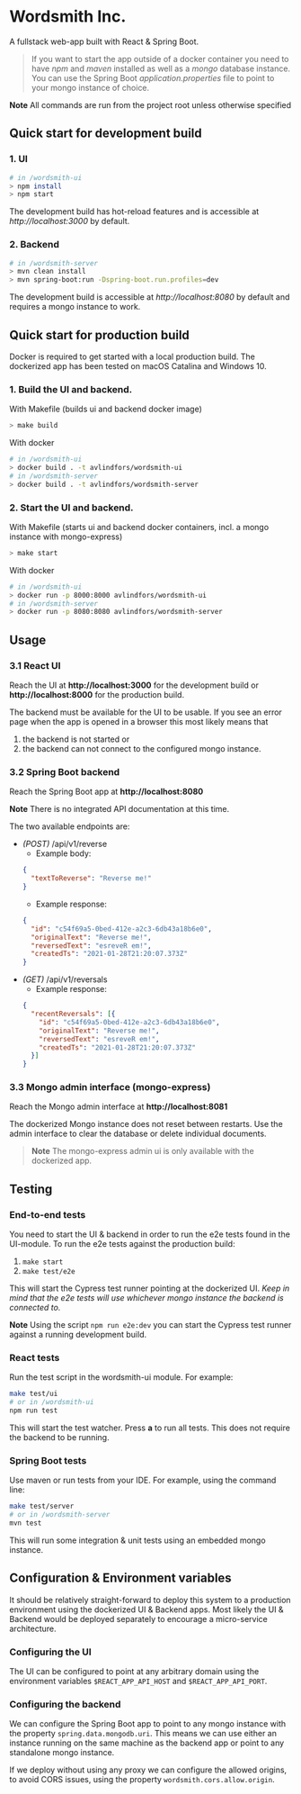 # Wordsmith Inc.

A fullstack web-app built with React & Spring Boot.

> If you want to start the app outside of a docker container you need to have *npm* and *maven* installed as well as a *mongo* database instance. You can use the Spring Boot *application.properties* file to point to your mongo instance of choice.


**Note** All commands are run from the project root unless otherwise specified
## Quick start for development build

### 1. UI
```bash
# in /wordsmith-ui
> npm install
> npm start
```
The development build has hot-reload features and is accessible at *http://localhost:3000* by default.
### 2. Backend
```bash
# in /wordsmith-server
> mvn clean install
> mvn spring-boot:run -Dspring-boot.run.profiles=dev
```
The development build is accessible at *http://localhost:8080* by default and requires a mongo instance to work.
## Quick start for production build
Docker is required to get started with a local production build. The dockerized app has been tested on macOS Catalina and Windows 10.
### 1. Build the UI and backend.
With Makefile (builds ui and backend docker image)
```bash
> make build
```
With docker
```bash
# in /wordsmith-ui
> docker build . -t avlindfors/wordsmith-ui
# in /wordsmith-server
> docker build . -t avlindfors/wordsmith-server
```
### 2. Start the UI and backend.
With Makefile (starts ui and backend docker containers, incl. a mongo instance with mongo-express)
```bash
> make start
```
With docker
```bash
# in /wordsmith-ui
> docker run -p 8000:8000 avlindfors/wordsmith-ui
# in /wordsmith-server
> docker run -p 8080:8080 avlindfors/wordsmith-server
```
## Usage
### 3.1 React UI
Reach the UI at **http://localhost:3000** for the development build or **http://localhost:8000** for the production build.

The backend must be available for the UI to be usable. If you see an error page when the app is opened in a browser this most likely means that 
 1. the backend is not started or
 2. the backend can not connect to the configured mongo instance.
### 3.2 Spring Boot backend
Reach the Spring Boot app at **http://localhost:8080**

**Note** There is no integrated API documentation at this time.

The two available endpoints are:
* *(POST)* /api/v1/reverse 
  * Example body: 
  ```json
  {
    "textToReverse": "Reverse me!"
  }
  ```
  * Example response: 
  ```json
  {
    "id": "c54f69a5-0bed-412e-a2c3-6db43a18b6e0",
    "originalText": "Reverse me!",
    "reversedText": "esreveR em!",
    "createdTs": "2021-01-28T21:20:07.373Z"
  }  
  ```
* *(GET)* /api/v1/reversals 
  * Example response: 
  ```json
  {
    "recentReversals": [{
      "id": "c54f69a5-0bed-412e-a2c3-6db43a18b6e0",
      "originalText": "Reverse me!",
      "reversedText": "esreveR em!",
      "createdTs": "2021-01-28T21:20:07.373Z"
    }] 
  }
  ```
### 3.3 Mongo admin interface (mongo-express)
Reach the Mongo admin interface at **http://localhost:8081**

The dockerized Mongo instance does not reset between restarts. Use the admin interface to clear the database or delete individual documents.

> **Note** The mongo-express admin ui is only available with the dockerized app.

## Testing
### End-to-end tests
You need to start the UI & backend in order to run the e2e tests found in the UI-module.
To run the e2e tests against the production build:
1. `make start`
2. `make test/e2e`

This will start the Cypress test runner pointing at the dockerized UI. *Keep in mind that the e2e tests will use whichever mongo instance the backend is connected to.*

**Note** Using the script `npm run e2e:dev` you can start the Cypress test runner against a running development build.
   
### React tests
Run the test script in the wordsmith-ui module. For example:
```bash
make test/ui
# or in /wordsmith-ui
npm run test
```
This will start the test watcher. Press **a** to run all tests. This does not require the backend to be running.
### Spring Boot tests
Use maven or run tests from your IDE. For example, using the command line:
```bash
make test/server
# or in /wordsmith-server
mvn test
```
This will run some integration & unit tests using an embedded mongo instance.

## Configuration & Environment variables
It should be relatively straight-forward to deploy this system to a production environment using the dockerized UI & Backend apps.
Most likely the UI & Backend would be deployed separately to encourage a micro-service architecture.
### Configuring the UI
The UI can be configured to point at any arbitrary domain using the environment variables `$REACT_APP_API_HOST` and `$REACT_APP_API_PORT`. 

### Configuring the backend
We can configure the Spring Boot app to point to any mongo instance with the property `spring.data.mongodb.uri`. This means we can use either an instance running on the same machine as the backend app or point to any standalone mongo instance.

If we deploy without using any proxy we can configure the allowed origins, to avoid CORS issues, using the property `wordsmith.cors.allow.origin`.


